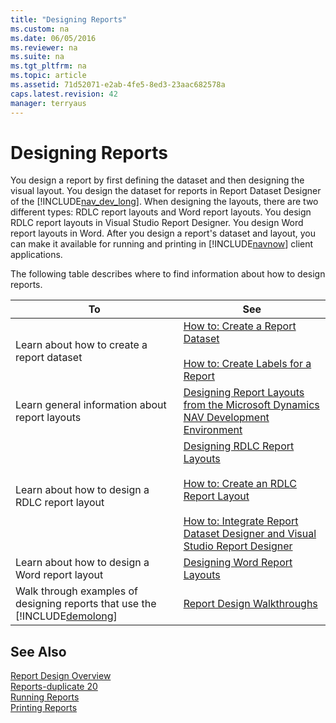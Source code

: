 ```yaml
---
title: "Designing Reports"
ms.custom: na
ms.date: 06/05/2016
ms.reviewer: na
ms.suite: na
ms.tgt_pltfrm: na
ms.topic: article
ms.assetid: 71d52071-e2ab-4fe5-8ed3-23aac682578a
caps.latest.revision: 42
manager: terryaus
---
```

# Designing Reports
You design a report by first defining the dataset and then designing the visual layout. You design the dataset for reports in Report Dataset Designer of the [!INCLUDE[nav_dev_long](includes/nav_dev_long_md.md)]. When designing the layouts, there are two different types: RDLC report layouts and Word report layouts. You design RDLC report layouts in Visual Studio Report Designer. You design Word report layouts in Word. After you design a report's dataset and layout, you can make it available for running and printing in [!INCLUDE[navnow](includes/navnow_md.md)] client applications.  
  
 The following table describes where to find information about how to design reports.  
  
|To|See|  
|--------|---------|  
|Learn about how to create a report dataset|[How to: Create a Report Dataset](../Topic/How%20to:%20Create%20a%20Report%20Dataset.md)<br /><br /> [How to: Create Labels for a Report](../Topic/How%20to:%20Create%20Labels%20for%20a%20Report.md)|  
|Learn general information about report layouts|[Designing Report Layouts from the Microsoft Dynamics NAV Development Environment](Designing-Report-Layouts-from-the-Microsoft-Dynamics-NAV-Development-Environment.md)|  
|Learn about how to design a RDLC report layout|[Designing RDLC Report Layouts](Designing-RDLC-Report-Layouts.md)<br /><br /> [How to: Create an RDLC Report Layout](../Topic/How%20to:%20Create%20an%20RDLC%20Report%20Layout.md)<br /><br /> [How to: Integrate Report Dataset Designer and Visual Studio Report Designer](../Topic/How%20to:%20Integrate%20Report%20Dataset%20Designer%20and%20Visual%20Studio%20Report%20Designer.md)|  
|Learn about how to design a Word report layout|[Designing Word Report Layouts](Designing-Word-Report-Layouts.md)|  
|Walk through examples of designing reports that use the [!INCLUDE[demolong](includes/demolong_md.md)]|[Report Design Walkthroughs](Report-Design-Walkthroughs.md)|  
  
## See Also  
 [Report Design Overview](Report-Design-Overview.md)   
 [Reports\-duplicate 20](Reports-duplicate-20.md)   
 [Running Reports](Running-Reports.md)   
 [Printing Reports](Printing-Reports.md)